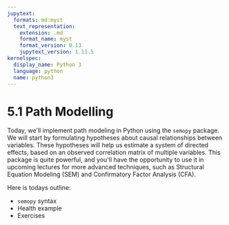 ```yaml
---
jupytext:
  formats: md:myst
  text_representation:
    extension: .md
    format_name: myst
    format_version: 0.13
    jupytext_version: 1.11.5
kernelspec:
  display_name: Python 3
  language: python
  name: python3
---
```


# 5.1 Path Modelling
Today, we'll implement path modeling in Python using the `semopy` package. We will start by formulating hypotheses about causal relationships between variables. These hypotheses will help us estimate a system of directed effects, based on an observed correlation matrix of multiple variables. 
This package is quite powerful, and you'll have the opportunity to use it in upcoming lectures for more advanced techniques, such as Structural Equation Modeling (SEM) and Confirmatory Factor Analysis (CFA).

Here is todays outline:
- `semopy` syntax
- Health example
- Exercises